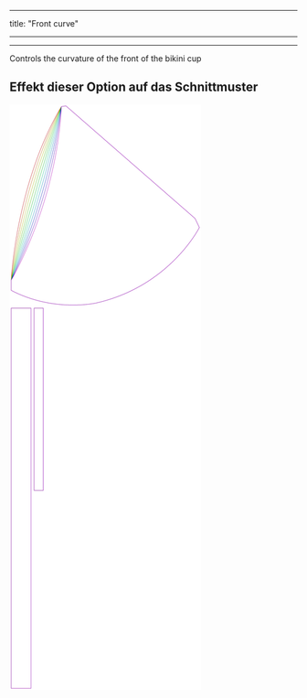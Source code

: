 - - -
title: "Front curve"
- - -

***

Controls the curvature of the front of the bikini cup

## Effekt dieser Option auf das Schnittmuster

![Dieses Bild zeigt den Effekt dieser Option, indem es mehrere Varianten überlagert, die einen anderen Wert für diese Option haben](bee_frontcurve_sample.svg "Effekt dieser Option auf das Schnittmuster")
